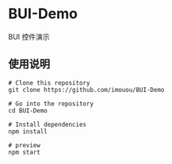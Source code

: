 # BUI-Demo
BUI 控件演示

## 使用说明
```
# Clone this repository
git clone https://github.com/imouou/BUI-Demo

# Go into the repository
cd BUI-Demo

# Install dependencies
npm install

# preview
npm start

```